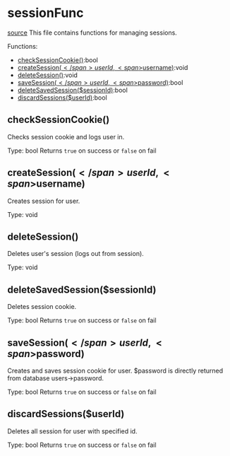 # sessionFunc
[source](../../api/sessionFunc.php)
This file contains functions for managing sessions.

Functions:
- [checkSessionCookie()](#checksessioncookie):bool
- [createSession(<span>$</span>userId, <span>$</span>username)](#createsessionuserid-username):void
- [deleteSession()](#deletesession):void
- [saveSession(<span>$</span>userId, <span>$</span>password)](#savesessionuserid-password):bool
- [deleteSavedSession(<span>$</span>sessionId)](#deletesavedsessionsessionid):bool
- [discardSessions(<span>$</span>userId)](#discardSessionuserId):bool

## checkSessionCookie()
Checks session cookie and logs user in.

Type: bool
Returns `true` on success or `false` on fail
## createSession(<span>$</span>userId, <span>$</span>username)
Creates session for user.

Type: void
## deleteSession()
Deletes user's session (logs out from session).

Type: void
## deleteSavedSession(<span>$</span>sessionId)
Deletes session cookie.

Type: bool
Returns `true` on success or `false` on fail
## saveSession(<span>$</span>userId, <span>$</span>password)
Creates and saves session cookie for user.
$password is directly returned from database users->password.

Type: bool
Returns `true` on success or `false` on fail
## discardSessions(<span>$</span>userId)
Deletes all session for user with specified id.

Type: bool
Returns `true` on success or `false` on fail